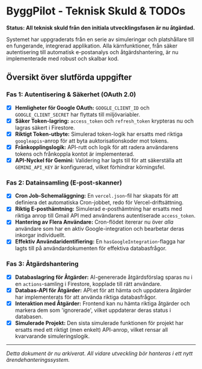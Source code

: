 # ByggPilot - Teknisk Skuld & TODOs

**Status: All teknisk skuld från den initiala utvecklingsfasen är nu åtgärdad.**

Systemet har uppgraderats från en serie av simuleringar och platshållare till en fungerande, integrerad applikation. Alla kärnfunktioner, från säker autentisering till automatisk e-postanalys och åtgärdshantering, är nu implementerade med robust och skalbar kod.

## Översikt över slutförda uppgifter

### Fas 1: Autentisering & Säkerhet (OAuth 2.0)
- [x] **Hemligheter för Google OAuth:** `GOOGLE_CLIENT_ID` och `GOOGLE_CLIENT_SECRET` har flyttats till miljövariabler.
- [x] **Säker Token-lagring:** `access_token` och `refresh_token` krypteras nu och lagras säkert i Firestore.
- [x] **Riktigt Token-utbyte:** Simulerad token-logik har ersatts med riktiga `googleapis`-anrop för att byta auktorisationskoder mot tokens.
- [x] **Frånkopplingslogik:** API-rutt och logik för att radera användarens tokens och frånkoppla kontot är implementerad.
- [x] **API-Nyckel för Gemini:** Validering har lagts till för att säkerställa att `GEMINI_API_KEY` är konfigurerad, vilket förhindrar körningsfel.

### Fas 2: Datainsamling (E-post-skanner)
- [x] **Cron Job-Schemaläggning:** En `vercel.json`-fil har skapats för att definiera det automatiska Cron-jobbet, redo för Vercel-driftsättning.
- [x] **Riktig E-posthämtning:** Simulerad e-posthämtning har ersatts med riktiga anrop till Gmail API med användarens autentiserade `access_token`.
- [x] **Hantering av Flera Användare:** Cron-flödet itererar nu över *alla* användare som har en aktiv Google-integration och bearbetar deras inkorgar individuellt.
- [x] **Effektiv Användaridentifiering:** En `hasGoogleIntegration`-flagga har lagts till på användardokumenten för effektiva databasfrågor.

### Fas 3: Åtgärdshantering
- [x] **Databaslagring för Åtgärder:** AI-genererade åtgärdsförslag sparas nu i en `actions`-samling i Firestore, kopplade till rätt användare.
- [x] **Databas-API för Åtgärder:** API:et för att hämta och uppdatera åtgärder har implementerats för att använda riktiga databasfrågor.
- [x] **Interaktion med Åtgärder:** Frontend kan nu hämta riktiga åtgärder och markera dem som 'ignorerade', vilket uppdaterar deras status i databasen.
- [x] **Simulerade Projekt:** Den sista simulerade funktionen för projekt har ersatts med ett riktigt (men enkelt) API-anrop, vilket rensar all kvarvarande simuleringslogik.

---
*Detta dokument är nu arkiverat. All vidare utveckling bör hanteras i ett nytt ärendehanteringssystem.*

